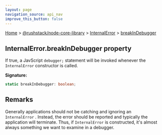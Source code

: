 ```yaml
---
layout: page
navigation_source: api_nav
improve_this_button: false
---
```



[Home](./index.md) &gt; [@rushstack/node-core-library](./node-core-library.md) &gt; [InternalError](./node-core-library.internalerror.md) &gt; [breakInDebugger](./node-core-library.internalerror.breakindebugger.md)

## InternalError.breakInDebugger property

If true, a JavScript `debugger;` statement will be invoked whenever the `InternalError` constructor is called.

<b>Signature:</b>

```typescript
static breakInDebugger: boolean;
```

## Remarks

Generally applications should not be catching and ignoring an `InternalError` . Instead, the error should be reported and typically the application will terminate. Thus, if `InternalError` is constructed, it's almost always something we want to examine in a debugger.
